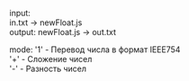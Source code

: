 input:  
in.txt -> newFloat.js  
output:
newFloat.js -> out.txt
  
mode: 
'1' - Перевод числа в формат IEEE754   
'+' - Сложение чисел  
'-' - Разность чисел     
